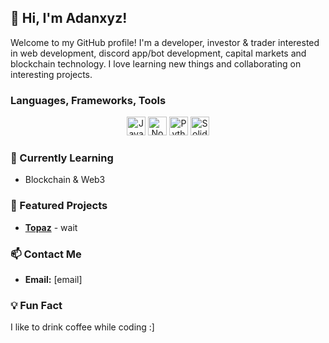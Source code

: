 ## 👋 Hi, I'm Adanxyz!
Welcome to my GitHub profile! I'm a developer, investor & trader interested in web development, discord app/bot development, capital markets and blockchain technology. I love learning new things and collaborating on interesting projects.

### Languages, Frameworks, Tools

<div align="center">
	<img width="30" src="https://raw.githubusercontent.com/marwin1991/profile-technology-icons/refs/heads/main/icons/javascript.png" alt="JavaScript" title="JavaScript"/>
	<img width="30" src="https://raw.githubusercontent.com/marwin1991/profile-technology-icons/refs/heads/main/icons/node_js.png" alt="Node.js" title="Node.js"/>
	<img width="30" src="https://raw.githubusercontent.com/marwin1991/profile-technology-icons/refs/heads/main/icons/python.png" alt="Python" title="Python"/>
	<img width="30" src="https://raw.githubusercontent.com/marwin1991/profile-technology-icons/refs/heads/main/icons/solidity.png" alt="Solidity" title="Solidity"/>
</div>

### 🌱 Currently Learning
- Blockchain & Web3

### 📂 Featured Projects
- **[Topaz](https://github.com/Adan-xyz/Topaz)** - wait

### 📫 Contact Me
- **Email:** [email]

### 💡 Fun Fact
I like to drink coffee while coding :]
